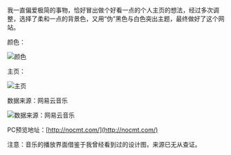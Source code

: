 我一直偏爱极简的事物，恰好冒出做个好看一点的个人主页的想法，经过多次调整，选择了柔和一点的背景色，又用“伪”黑色与白色突出主题，最终做好了这个网站。

颜色：

![颜色](https://upload-images.jianshu.io/upload_images/3980526-a11229d815ab3e19.png?imageMogr2/auto-orient/strip%7CimageView2/2/w/1240)

主页：

![主页](https://upload-images.jianshu.io/upload_images/3980526-f33a102355cc98c0.jpg?imageMogr2/auto-orient/strip%7CimageView2/2/w/1240)

数据来源：网易云音乐

![数据来源：网易云音乐](https://upload-images.jianshu.io/upload_images/3980526-0823eec09d4832ee.jpg?imageMogr2/auto-orient/strip%7CimageView2/2/w/1240)

PC预览地址：[http://nocmt.com/](http://nocmt.com/)

注意：音乐的播放界面借鉴于我曾经看到过的设计图，来源已无从查证。